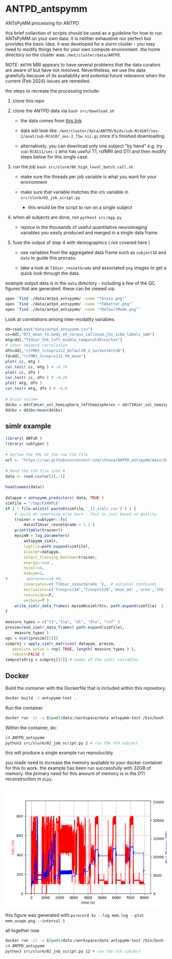# ANTPD_antspymm

ANTsPyMM processing for ANTPD

this brief collection of scripts should be used as a guideline for how to 
run ANTsPyMM on your own data. it is neither exhaustive nor perfect but 
provides the basic idea.  it was developed for a slurm cluster - you may 
need to modify things here for your own compute environment. the home 
directory on the cluster was: `/mnt/cluster/data/ANTPD`.

NOTE: `ANTPD` MRI appears to have several problems that the data curators are aware of but have not resolved.  Nevertheless, we use the data gratefully because of its availability and potential future relevance when the current (Feb 2024) issues are remedied.

the steps to recreate the processing include:

1.  clone this repo 

2.  clone the ANTPD data via `bash src/download.sh`

    * the data comes from [this link](https://openneuro.org/datasets/ds001907/versions/3.0.2)

    * data will look like: `/mnt/cluster/data/ANTPD/bids/sub-RC4107/ses-2/anat/sub-RC4107_ses-2_T1w.nii.gz` once it's finished downloading

    * alternatively, you can download only one subject "by hand" e.g. try `sub-RC4111/ses-1` who has useful T1, rsfMRI and DTI and then modify steps below for this single case.

3.  run the job `bash src/slurm/00_high_level_batch_call.sh`

    * make sure the threads per job variable is what you want for your environment 

    * make sure that variable matches the `nth` variable in `src/slurm/02_job_script.py`

        * this would be the script to run on a single subject 

4.  when all subjects are done, run `python3 src/agg.py`

    * rejoice in the thousands of useful quantitative neuroimaging variables you easily produced and merged in a single data frame.

5.  fuse the output of step 4 with demographics ( not covered here )

    * use variables from the aggregated data frame such as `subjectID` and `date` to guide this process.

    * take a look at `T1Hier_resnetGrade` and associated `png` images to get a quick look through the data.

example output data is in the `data` directory - including a few of the QC figures that are generated.  these can be viewed via:

```bash
open `find ./data/antpd_antspymm/ -name "*brain.png"`
open `find ./data/antpd_antspymm/ -name "*FAbetter.png"`
open `find ./data/antpd_antspymm/ -name "*DefaultMode.png"`
```

Look at correlations among inter-modality variables.

```R
dd=read.csv("data/antpd_antspymm.csv")
cc=dd[,"DTI_mean_fa.body_of_corpus_callosum.jhu_icbm_labels_1mm"]
mtg=dd[,"T1Hier_thk_left_middle_temporaldktcortex"]
# inter network correlation
dfn=dd[,"rsfMRI_fcnxpro122_DefaultB_2_SalVentAttnB"]
fd=dd[,"rsfMRI_fcnxpro122_FD_mean"]
plot( cc, mtg )
cor.test( cc, mtg ) # ~0.74
plot( cc, dfn )
cor.test( cc, dfn ) # ~0.26
plot( mtg, dfn )
cor.test( mtg, dfn ) # ~0.6

# brain volume
dd$bv = dd$T1Hier_vol_hemisphere_lefthemispheres + dd$T1Hier_vol_hemisphere_righthemispheres
dd$bv = dd$bv/mean(dd$bv)

```

## simlr example


```r
library( ANTsR )
library( subtyper )

# Define the URL of the raw CSV file
url <- "https://raw.githubusercontent.com/stnava/ANTPD_antspymm/main/data/antpd_antspymm.csv"

# Read the CSV file into R
data <- read.csv(url)[,-1]

head(names(data))

datapym = antspymm_predictors( data, TRUE )
simfile = "/tmp/EXAMPLE"
if ( ! file.exists( paste0(simfile,'_t1_simlr.csv') ) ) {
    # could do something else here - this is just based on quality
    trainer = subtyper::fs(
        data$T1Hier_resnetGrade > 1.1 ) 
    print(table(trainer))
    mysimN = log_parameters(
        antspymm_simlr,
        logfile=path.expand(simfile),
        blaster=datapym,
        select_training_boolean=trainer, 
        energy='cca',
        nsimlr=4,
        doAsym=2,
#        sparseness=0.90,
        covariates=c('T1Hier_resnetGrade '),  # optional confounds
        exclusions=c("fcnxpro134","fcnxpro129",'mean_md' ,'area','thk'),  # filter some variable types out
        returnidps=F,
        verbose=T )
    write_simlr_data_frames( mysimN$simlrX$v, path.expand(simfile)  )
}

measure_types = c("t1","t1a", "dt", "dta", "rsf" ) 
presim=read_simlr_data_frames( path.expand(simfile), 
    measure_types )
npc = ncol(presim[[1]])
simproj = apply_simlr_matrices( datapym, presim,
   absolute_value = rep( TRUE, length( measure_types ) ),
   robust=FALSE )
tempcolsOrig = simproj[[2]] # names of the simlr variables


```



## Docker 

Build the container with the Dockerfile that is included within this repository.

```bash
docker build -t antspymm-test .
```

Run the container

```bash
docker run -it -v $(pwd)/data:/workspace/data antspymm-test /bin/bash
```

Within the container, do:

```bash 
cd ANTPD_antspymm
python3 src/slurm/02_job_script.py 2 # run the nth subject
```

this will produce a single example run reproducibly.

you made need to increase the memory available to your docker container for this to work.  the example has been run successfully with 32GB of memory.  the primary need for this amount of memory is in the DTI reconstruction in `dipy`.


![Memory usage for the example run](figs/mem_usage.png)

this figure was generated with `psrecord $x --log mem.log --plot mem_usage.png --interval 1`



all together now

```bash
docker run -it -v $(pwd)/data:/workspace/data antspymm-test /bin/bash
cd ANTPD_antspymm
python3 src/slurm/02_job_script.py 12 # run the nth subject
```
